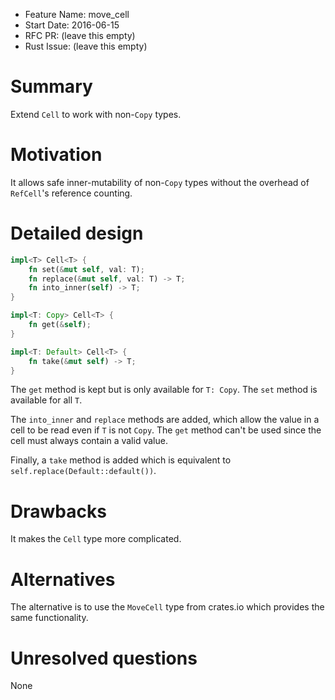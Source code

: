- Feature Name: move_cell
- Start Date: 2016-06-15
- RFC PR: (leave this empty)
- Rust Issue: (leave this empty)

# Summary
[summary]: #summary

Extend `Cell` to work with non-`Copy` types.

# Motivation
[motivation]: #motivation

It allows safe inner-mutability of non-`Copy` types without the overhead of `RefCell`'s reference counting.

# Detailed design
[design]: #detailed-design

```rust
impl<T> Cell<T> {
    fn set(&mut self, val: T);
    fn replace(&mut self, val: T) -> T;
    fn into_inner(self) -> T;
}

impl<T: Copy> Cell<T> {
    fn get(&self);
}

impl<T: Default> Cell<T> {
    fn take(&mut self) -> T;
}
```

The `get` method is kept but is only available for `T: Copy`. The `set` method is available for all `T`.

The `into_inner` and `replace` methods are added, which allow the value in a cell to be read even if `T` is not `Copy`. The `get` method can't be used since the cell must always contain a valid value.

Finally, a `take` method is added which is equivalent to `self.replace(Default::default())`.

# Drawbacks
[drawbacks]: #drawbacks

It makes the `Cell` type more complicated.

# Alternatives
[alternatives]: #alternatives

The alternative is to use the `MoveCell` type from crates.io which provides the same functionality.

# Unresolved questions
[unresolved]: #unresolved-questions

None

